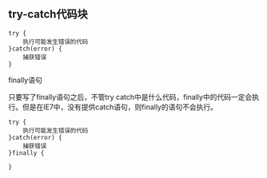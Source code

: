 ## try-catch代码块

```
try {
    执行可能发生错误的代码
}catch(error) {
    捕获错误
}
```



finally语句

只要写了finally语句之后，不管try catch中是什么代码，finally中的代码一定会执行。但是在IE7中，没有提供catch语句，则finally的语句不会执行。

```
try {
    执行可能发生错误的代码
}catch(error) {
    捕获错误
}finally {

}
```



